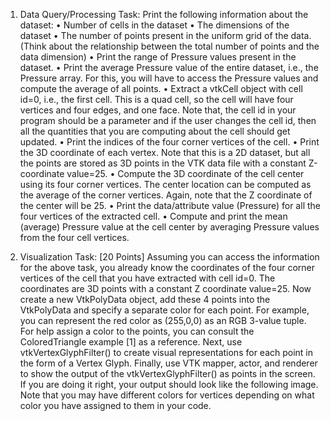 1. Data Query/Processing Task: 
Print the following information about the dataset:
• Number of cells in the dataset
• The dimensions of the dataset
• The number of points present in the uniform grid of the data. (Think about the relationship between the total number of points and the data dimension)
• Print the range of Pressure values present in the dataset.
• Print the average Pressure value of the entire dataset, i.e., the Pressure array. For this, you will have to access the Pressure values and compute 
the average of all points.
• Extract a vtkCell object with cell id=0, i.e., the first cell. This is a quad cell, so the cell will have four vertices and four edges, and one face. 
Note that, the cell id in your program should be a parameter and if the user changes the cell id, then all 
the quantities that you are computing about the cell should get updated.
• Print the indices of the four corner vertices of the cell.
• Print the 3D coordinate of each vertex. Note that this is a 2D dataset, but all the points are stored
as 3D points in the VTK data file with a constant Z-coordinate value=25.
• Compute the 3D coordinate of the cell center using its four corner vertices. The center location can be computed as the average of the corner vertices. Again, note that the Z coordinate of the center
will be 25.
• Print the data/attribute value (Pressure) for all the four vertices of the extracted cell.
• Compute and print the mean (average) Pressure value at the cell center by averaging Pressure values
from the four cell vertices.

2. Visualization Task: [20 Points]
Assuming you can access the information for the above task, you already know the coordinates of the four corner vertices of the cell that you have 
extracted with cell id=0. The coordinates are 3D points with a constant Z coordinate value=25. Now create a new VtkPolyData object, add these 4 points 
into the VtkPolyData and specify a separate color for each point. For example, you can represent the red color as (255,0,0) as an RGB 3-value tuple. For help assign a color to the points, you can consult the ColoredTriangle example [1] as a reference. Next, use vtkVertexGlyphFilter() to create visual representations for each point in the form of a Vertex Glyph. Finally, use VTK mapper, actor, and renderer to show the output of the vtkVertexGlyphFilter() as points in the screen. If you are doing it right, your output should look like the following image. Note that you may have different colors for vertices depending on what color you have assigned to them in your code.
